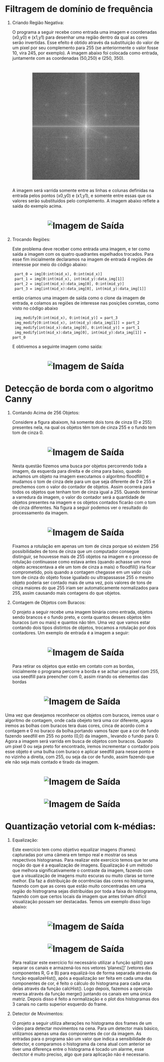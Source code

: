 # Filtragem de domínio de frequência

1. Criando Região Negativa:

   O programa a seguir recebe como entrada uma imagem e coordenadas (x0,y0) e (x1,y1) para desenhar uma região dentro da qual as cores serão invertidas. Esse efeito é obtido através da substituição do valor de um pixel por seu complemento para 255 (se anteriormente o valor fosse 10, vira 245, por exemplo). A imagem abaixo foi colocada como entrada, juntamente com as coordenadas (50,250) e (250, 350).

   <h1 align="center">
   <img alt="Histogram" title="#Figure 1. Imagem de Entrada" src="https://github.com/jhonatheberson/digital-image-processing/blob/master/second_unit/assets/DFT_img_corrompida.png"/>
   </h1>

   A imagem será varrida somente entre as linhas e colunas definidas na entrada pelos pontos (x0,y0) e (x1,y1), e somente entre essas que os valores serão substituídos pelo complemento. A imagem abaixo reflete a saída do exemplo acima.

   <h1 align="center">
   <img alt="Imagem de Saída" title="#Figure 2. Imagem de Saída" src="https://github.com/jhonatheberson/digital-image-processing/blob/master/second_unit/assets/negative.png"/>
   </h1>

2. Trocando Regiões:

   Este problema deve receber como entrada uma imagem, e ter como saída a imagem com os quatro quadrantes espelhados trocados. Para esse fim inicialmente declaramos na imagem de entrada 4 regiões de interesse por meio do código abaixo:

   ```
    part_0 = img[0:int(mid_x), 0:int(mid_x)]
    part_1 = img[0:int(mid_x), int(mid_y):data_img[1]]
    part_2 = img[int(mid_x):data_img[0], 0:int(mid_y)]
    part_3 = img[int(mid_x):data_img[0], int(mid_y):data_img[1]]

   ```

   então criamos uma imagem de saída como o clone da imagem de entrada, e colamos as regiões de interesse nas posições corretas, como visto no código abaixo

   ```
    img_modify[0:int(mid_x), 0:int(mid_y)] = part_3
    img_modify[0:int(mid_x), int(mid_y):data_img[1]] = part_2
    img_modify[int(mid_x):data_img[0], 0:int(mid_y)] = part_1
    img_modify[int(mid_x):data_img[0], int(mid_y):data_img[1]] = part_0
   ```

   E obtivemos a seguinte imagem como saída:

   <h1 align="center">
   <img alt="Imagem de Saída" title="#Figure 2. Imagem de Saída" src="https://github.com/jhonatheberson/digital-image-processing/blob/master/second_unit/assets/changeRegions.png"/>
   </h1>

# Detecção de borda com o algoritmo Canny

1. Contando Acima de 256 Objetos:

   Considere a figura abaixom, há somente dois tons de cinza (0 e 255) presentes nela, na qual os objetos têm tom de cinza 255 e o fundo tem tom de cinza 0.

   <h1 align="center">
   <img alt="Imagem de Saída" title="#Figure 2. Imagem de Saída" src="https://github.com/jhonatheberson/digital-image-processing/blob/master/second_unit/assets/bolhas.png"/>
   </h1>

   Nesta questão fizemos uma busca por objetos percorrendo toda a imagem, da esquerda para direita e de cima para baixo, quando achamos um objeto na imagem executamos o algoritmo floodfill() e mudamos o tom de cinza dele para um que seja diferente de 0 e 255 e prechemos com o valor do contador de objetos. Assim ocorrerá para todos os objetos que tenham tom de cinza igual a 255. Quando terminar a varredura da imagem, o valor do contador será a quantidade de objetos presentes na imagem e os objetos contados ficarão com o tom de cinza diferentes. Na figura a seguir podemos ver o resultado do processamento da imagem.

   <h1 align="center">
   <img alt="Imagem de Saída" title="#Figure 2. Imagem de Saída" src="https://github.com/jhonatheberson/digital-image-processing/blob/master/second_unit/assets/labeling.png"/>
   </h1>

   Fixamos a rotulação em apenas um tom de cinza porque só existem 256 possibilidades de tons de cinza que um computador consegue distinguir, se houvesse mais de 255 objetos na imagem e o processo de rotulação continuasse como estava antes (quando achasse um novo objeto acrescentava a ele um tom de cinza a mais) o floodfill() iria ficar comprometido, pois quando a contagem chegasse em um valor cujo tom de cinza do objeto fosse igualado ou ultrapassasse 255 o mesmo objeto poderia ser contado mais de uma vez, pois valores de tons de cinza maiores do que 255 iriam ser automaticamente normalizados para 255, assim causando mais contagens do que objetos.

2. Contagem de Objetos com Buracos:

   O projeto a seguir recebe uma imagem binária como entrada, objetos sendo brancos e o fundo preto, e conta quantos desses objetos têm buracos (um ou mais) e quantos não têm. Uma vez que vamos estar contando dois tipos distintos de objetos, trocamos a rotulação por dois contadores. Um exemplo de entrada é a imagem a seguir:

    <h1 align="center">
   <img alt="Imagem de Saída" title="#Figure 2. Imagem de Saída" src="https://github.com/jhonatheberson/digital-image-processing/blob/master/second_unit/assets/bolhas.png"/>
   </h1>

   Para retirar os objetos que estão em contato com as bordas, inicialmente o programa percorre a borda e se achar uma pixel com 255, usa seedfill para preencher com 0, assim rirando os elementos das bordas

  <h1 align="center">
  <img alt="Imagem de Saída" title="#Figure 2. Imagem de Saída" src="https://github.com/jhonatheberson/digital-image-processing/blob/master/second_unit/assets/noEdge.png"/>
  </h1>

Uma vez que desejamos reconhecer os objetos com buracos, iremos usar o algoritmo de contagem, onde cada obejeto terá uma cor diferente, agora iremos as bolhas com buracos tera duas cores, cinca de acordo com a contagem e 0 no buraco da bolha.portando vamos fazer que a cor de fundo fazendo seedfill em 255 no ponto (0,0) da imagem., levando o fundo para 0. Agora a imagem será varrida em busca de objetos com buracos. Quando um pixel 0 ou seja preto for encontrado, iremos incrementar o contador pois esse objeto é uma bulha com buraco e aplicar seedfill para nesse ponto e no vizinho a direita, com 255, ou seja da cor de fundo, assim fazendo que ele não seja mais contado e tirado da imagem.

  <h1 align="center">
  <img alt="Imagem de Saída" title="#Figure 2. Imagem de Saída" src="https://github.com/jhonatheberson/digital-image-processing/blob/master/second_unit/assets/hobbesWhite.png"/>
  </h1>

  <h1 align="center">
  <img alt="Imagem de Saída" title="#Figure 2. Imagem de Saída" src="https://github.com/jhonatheberson/digital-image-processing/blob/master/second_unit/assets/bobbesHoles.png"/>
  </h1>

# Quantização vetorial com k-médias:

1. Equalização:

   Este exercício tem como objetivo equalizar imagens (frames) capturadas por uma câmera em tempo real e mostrar os seus respectivos histogramas. Para realizar este exercício temos que ter uma noção do que é a equalização de imagens. Equalização é um método que melhora significativamente o contraste da imagem, fazendo com que a visualização de imagens muito escuras ou muito claras se torne melhor. Ela faz a distribuição de ocorrências das cores no histograma, fazendo com que as cores que estão muito concentradas em uma região do histrograma sejas distribuídas por toda a faixa do histograma, fazendo com que certos locais da imagem que antes tinham difícil visualização possam ser destacadas. Temos um exemplo disso logo abaixo:

     <h1 align="center">
   <img alt="Imagem de Saída" title="#Figure 2. Imagem de Saída" src="https://github.com/jhonatheberson/digital-image-processing/blob/master/second_unit/assets/frame.png"/>
   </h1>

   <h1 align="center">
   <img alt="Imagem de Saída" title="#Figure 2. Imagem de Saída" src="https://github.com/jhonatheberson/digital-image-processing/blob/master/second_unit/assets/histequ.png"/>
   </h1>

   Para realizar este exercício foi necessário utilizar a função split() para separar os canais e armazená-los nos vetores ‘planes[]’ (vetores das componentes R, G e B) para equalizá-los de forma separada através da função equalizeHist(), após a equalização ser feita em cada uma das componentes de cor, é feito o cálculo do histograma para cada uma delas através da função calcHist(). Logo depois, fazemos a operação reversa através da função merge() juntando os canais em uma única matriz. Depois disso é feito a normalização e o plot dos histogramas dos 3 canais no canto superior esquerdo do frame.

2. Detector de Movimentos:

   O projeto a seguir utiliza alterações no histograma dos frames de um vídeo para detectar movimentos na cena. Para um detector mais básico, utilizamos apenas uma das componentes de cor da imagem. As entradas para o programa são um valor que indica a sensibilidade do detector, e comparamos o histograma da cena atual com anterior se tiver uma diferença entre o histograma é tocado um alarme, esse dectctor é muito preciso, algo que para aplicação não é necessario.
